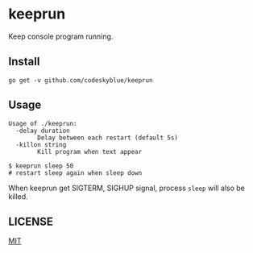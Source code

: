 # keeprun
Keep console program running.

## Install

    go get -v github.com/codeskyblue/keeprun

## Usage
    Usage of ./keeprun:
      -delay duration
            Delay between each restart (default 5s)
      -killon string
            Kill program when text appear

    $ keeprun sleep 50
    # restart sleep again when sleep down

When keeprun get SIGTERM, SIGHUP signal, process `sleep` will also be killed.

## LICENSE
[MIT](LICENSE)

